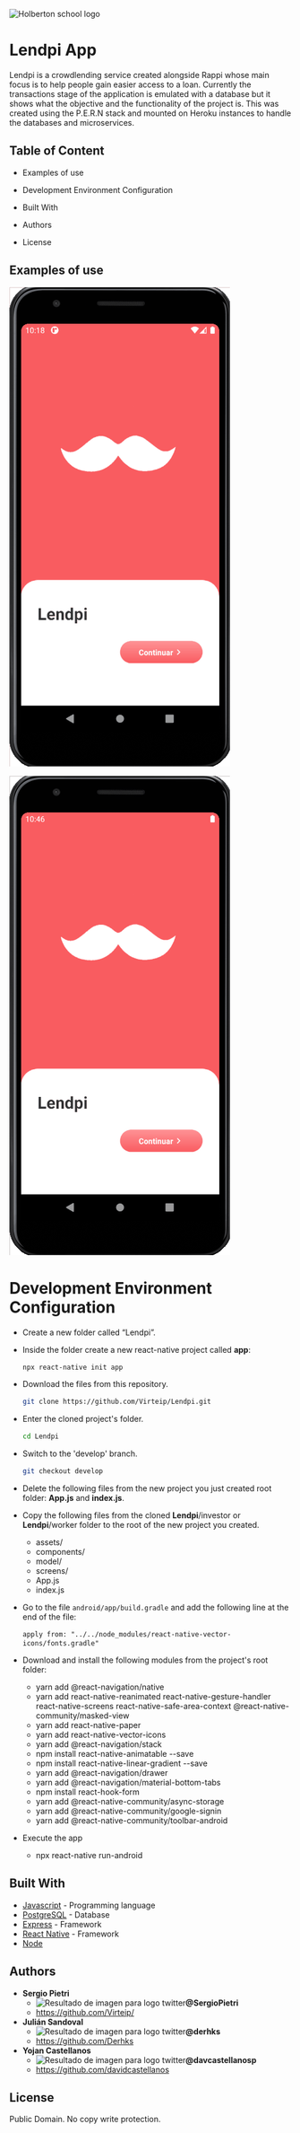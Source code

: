 ![Holberton school logo](http://imgfz.com/i/j5QenPM.png)
# Lendpi App

Lendpi is a crowdlending service created alongside Rappi whose main focus is to help people gain easier access to a loan. Currently the transactions stage of the application is emulated with a database but it shows what the objective and the functionality of the project is. This was created using the P.E.R.N stack and mounted on Heroku instances to handle the databases and microservices.



## Table of Content

- Examples of use

- Development Environment Configuration

- Built With

- Authors

- License




## Examples of use

![App Lendpi Worker Demo](appworker.gif)

![App Lendpi Investor Demo](appinvestor.gif)

# Development Environment Configuration

- Create a new folder called “Lendpi”.

- Inside the folder create a new react-native project called **app**:

    ```bash
  npx react-native init app
  ```

- Download the files from this repository.

    ```bash
  git clone https://github.com/Virteip/Lendpi.git
  ```

- Enter the cloned project's folder.

  ```bash
  cd Lendpi
  ```

- Switch to the 'develop' branch.

  ```bash
  git checkout develop
  ```

- Delete the following files from the new project you just created root folder: **App.js** and **index.js**.

- Copy the following files from the cloned **Lendpi**/investor or **Lendpi**/worker folder to the root of the new project you created.
  - assets/
  - components/
  - model/
  - screens/
  - App.js
  - index.js

- Go to the file `android/app/build.gradle` and add the following line at the end of the file:

    ```
    apply from: "../../node_modules/react-native-vector-icons/fonts.gradle"
    ```

- Download and install the following modules from the project's root folder:
  - yarn add @react-navigation/native
  - yarn add react-native-reanimated react-native-gesture-handler react-native-screens react-native-safe-area-context @react-native-community/masked-view
  - yarn add react-native-paper
  - yarn add react-native-vector-icons
  - yarn add @react-navigation/stack
  - npm install react-native-animatable --save
  - npm install react-native-linear-gradient --save
  - yarn add @react-navigation/drawer
  - yarn add @react-navigation/material-bottom-tabs
  - npm install react-hook-form
  - yarn add @react-native-community/async-storage
  - yarn add @react-native-community/google-signin
  - yarn add @react-native-community/toolbar-android
  
- Execute the app
  
  - npx react-native run-android



## Built With

- [Javascript](https://www.javascript.com/) - Programming language
- [PostgreSQL](https://www.postgresql.org/) - Database
- [Express](https://expressjs.com/) - Framework
- [React Native](https://reactnative.dev/) - Framework
- [Node](https://nodejs.org/en/) 


## Authors

- **Sergio Pietri** 
  - <img src="https://i.blogs.es/3c991e/twitter-bird/450_1000.png" alt="Resultado de imagen para logo twitter" width="40px"/>**@SergioPietri** 
  - https://github.com/Virteip/
- **Julián Sandoval**
  - <img src="https://i.blogs.es/3c991e/twitter-bird/450_1000.png" alt="Resultado de imagen para logo twitter" width="40px"/>**@derhks** 
  - https://github.com/Derhks
- **Yojan Castellanos**
  - <img src="https://i.blogs.es/3c991e/twitter-bird/450_1000.png" alt="Resultado de imagen para logo twitter" width="40px"/>**@davcastellanosp** 
  - https://github.com/davidcastellanos


## License

Public Domain. No copy write protection.